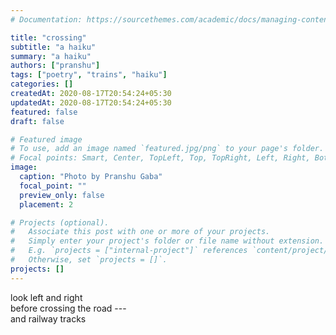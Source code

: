 ```yaml
---
# Documentation: https://sourcethemes.com/academic/docs/managing-content/

title: "crossing"
subtitle: "a haiku"
summary: "a haiku"
authors: ["pranshu"]
tags: ["poetry", "trains", "haiku"]
categories: []
createdAt: 2020-08-17T20:54:24+05:30
updatedAt: 2020-08-17T20:54:24+05:30
featured: false
draft: false

# Featured image
# To use, add an image named `featured.jpg/png` to your page's folder.
# Focal points: Smart, Center, TopLeft, Top, TopRight, Left, Right, BottomLeft, Bottom, BottomRight.
image:
  caption: "Photo by Pranshu Gaba"
  focal_point: ""
  preview_only: false
  placement: 2

# Projects (optional).
#   Associate this post with one or more of your projects.
#   Simply enter your project's folder or file name without extension.
#   E.g. `projects = ["internal-project"]` references `content/project/deep-learning/index.md`.
#   Otherwise, set `projects = []`.
projects: []
---
```


look left and right  
before crossing the road ---  
and railway tracks
